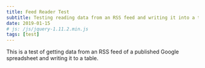 ```yaml
---
title: Feed Reader Test
subtitle: Testing reading data from an RSS feed and writing it into a table.
date: 2019-01-15
# js: /js/jquery-1.11.2.min.js
tags: [test]
---
```


This is a test of getting data from an RSS feed of a published Google spreadsheet and writing it to a table.

<div style="width:100%" id="runtable"></div>
<div style="width:100%" id="caltable"></div>
  
<script>
  function displayContent(json) {
    var runstring = "<table><tr><th>Date</th><th>Run Time</th><th>Distance (km)</th><th>Speed (km/h)</th><th>Steps</th></tr>";  
    var calstring = "<table><tr><th>Calorie Goal</th><th>Calories In</th><th>Calories Earned</th><th>Calorie Deficit</th><th>Weight</th></tr>";
    var len = json.feed.entry.length;
    for (var i=0; i<len; i++) {
      var rundate = json.feed.entry[i].gsx$date.$t;
      var runtime = json.feed.entry[i].gsx$time.$t;
      var rundist = json.feed.entry[i].gsx$distancekm.$t;
      var runspeed = json.feed.entry[i].gsx$avgspeedkmh.$t;
      var steps = json.feed.entry[i].gsx$steps.$t;
      var calgoal = json.feed.entry[i].gsx$caloriegoal.$t;
      var calin = json.feed.entry[i].gsx$caloriesin.$t;
      var calearned = json.feed.entry[i].gsx$caloriesearned.$t;
      var weight = json.feed.entry[i].gsx$weightlbs.$t;
      var caldeficit = calgoal + calearned - calin;
      runstring += "<tr><td>" + rundate + "</td><td>" + runtime + "</td><td>" + rundist + "</td><td>" + runspeed + "</td><td>" + steps + "</td></tr>";
      calstring += "<tr><td>" + calgoal + "</td><td>" + calin + "</td><td>" + calearned + "</td><td>" + caldeficit + "</td><td>" + weight + "</td></tr>";
    runstring += "</table>";
    calstring += "</table>";
    }
    document.getElementById("runtable").innerHTML = runstring;
    document.getElementById("caltable").innerHTML = calstring;
  }   
</script>
<script src="https://spreadsheets.google.com/feeds/list/1ja2C-UuzQo4i_OrBZe-91Kifm3zWd9pg16xmLlN0Wgs/od6/public/values?alt=json-in-script&amp;callback=displayContent" type="text/javascript"></script>
